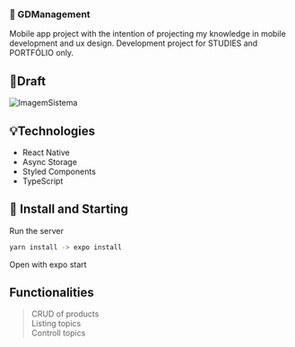 ### 📲 GDManagement
Mobile app project with the intention of 
projecting my knowledge in mobile development and ux design. 
Development project for STUDIES and PORTFÓLIO only.

## 📝Draft
![ImagemSistema](print.png)
## 💡Technologies
- React Native
- Async Storage
- Styled Components
- TypeScript

## 🚀 Install and Starting
Run the server
```bash
yarn install -> expo install
```
Open with expo start

## Functionalities
>CRUD of products<br />
>Listing topics<br />
>Controll topics<br />

